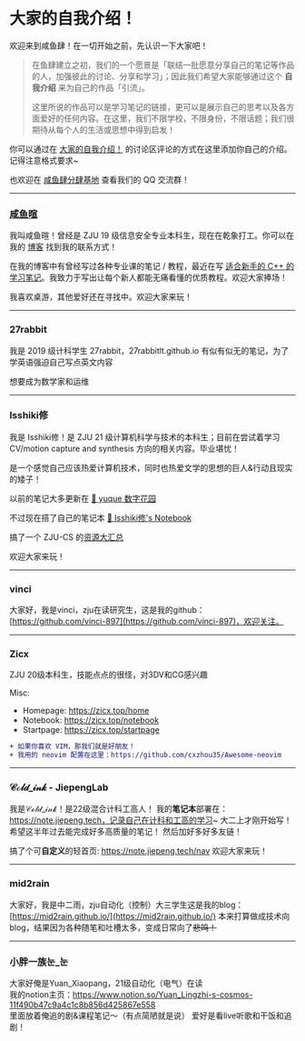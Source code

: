 # 大家的自我介绍！

欢迎来到咸鱼肆！在一切开始之前，先认识一下大家吧！

> 在鱼肆建立之初，我们的一个愿景是「联结一批愿意分享自己的笔记等作品的人，加强彼此的讨论、分享和学习」；因此我们希望大家能够通过这个 **自我介绍** 来为自己的作品「引流」。
> 
> 这里所说的作品可以是学习笔记的链接，更可以是展示自己的思考以及各方面爱好的任何内容。在这里，我们不限学校，不限身份，不限话题；我们很期待从每个人的生活或思想中得到启发！

你可以通过在 [大家的自我介绍！](https://github.com/orgs/SaltyfishShop/discussions/5) 的讨论区评论的方式在这里添加你自己的介绍。记得注意格式要求~

也欢迎在 [咸鱼肆分肆基地](https://github.com/orgs/SaltyfishShop/discussions/2) 查看我们的 QQ 交流群！

---

### [咸鱼暄](https://xuan-insr.github.io/)

我叫咸鱼暄！曾经是 ZJU 19 级信息安全专业本科生，现在在乾象打工。你可以在我的 [博客](https://xuan-insr.github.io/) 找到我的联系方式！

在我的博客中有曾经写过各种专业课的笔记 / 教程，最近在写 [适合新手的 C++ 的学习笔记](https://xuan-insr.github.io/cpp/cpp_restart/)。我致力于写出让每个新人都能无痛看懂的优质教程。欢迎大家捧场！

我喜欢桌游，其他爱好还在寻找中。欢迎大家来玩！

---

### 27rabbit
我是 2019 级计科学生 27rabbit，27rabbitlt.github.io 有似有似无的笔记，为了学英语强迫自己写点英文内容

想要成为数学家和运维

---

### Isshiki修

我是 Isshiki修！是 ZJU 21 级计算机科学与技术的本科生；目前在尝试着学习 CV/motion capture and synthesis 方向的相关内容。毕业堪忧！

是一个感觉自己应该热爱计算机技术，同时也热爱文学的思想的巨人&行动且现实的矮子！
 
以前的笔记大多更新在 [💩 yuque 数字花园](https://www.yuque.com/isshikixiu)

不过现在搭了自己的笔记本 [🔋 Isshiki修's Notebook](https://note.isshikih.top/)

搞了一个 ZJU-CS 的[资源大汇总](https://isshikihugh.github.io/zju-cs-asio/)

欢迎大家来玩！

---

### vinci
大家好，我是vinci，zju在读研究生，这是我的github：[https://github.com/vinci-897](https://github.com/vinci-897)，欢迎关注。

---

### Zicx

ZJU 20级本科生，技能点点的很怪，对3DV和CG感兴趣

Misc:
- Homepage: https://zicx.top/home
- Notebook: https://zicx.top/notebook
- Startpage: https://zicx.top/startpage

```diff
+ 如果你喜欢 VIM，那我们就是好朋友！
+ 我用的 neovim 配置在这里：https://github.com/cxzhou35/Awesome-neovim
```

---

### 𝒞ℴ𝓁𝒹_𝒾𝓃𝓀 - JiepengLab

我是𝒞ℴ𝓁𝒹_𝒾𝓃𝓀！是22级混合计科工高人！
我的**笔记本**部署在：https://note.jiepeng.tech，记录自己在计科和工高的学习~
大二上才刚开始写！希望这半年过去能完成好多高质量的笔记！
然后加好多好多友链！

搞了个可**自定义**的轻首页: https://note.jiepeng.tech/nav
欢迎大家来玩！



---

### mid2rain
大家好，我是中二雨，zju自动化（控制）大三学生这是我的blog：[https://mid2rain.github.io/](https://mid2rain.github.io/)
本来打算做成技术向blog，结果因为各种随笔和吐槽太多，变成日常向了~~悲鸣！~~

---

### 小胖一族눈_눈
大家好俺是Yuan_Xiaopang，21级自动化（电气）在读\
我的notion主页：https://www.notion.so/Yuan_Lingzhi-s-cosmos-11f490b47c9a4c1c8b856d425867e558
\
里面放着俺追的剧&课程笔记～（有点简陋就是说）
爱好是看live听歌和干饭和追剧！
